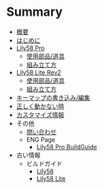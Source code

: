 # Summary

* [概要](README.md)
* [はじめに](start.md)
* [Lily58 Pro](Lily58_Pro.md)
    * [使用部品/道具](Lily58_Pro_Parts.md)
    * [組み立て方](Lily58_Pro_BG.md)
* [Lily58 Lite Rev2](Lily58_Lite_Rev2.md)
    * [使用部品/道具](Lily58_Lite_Rev2_Parts.md)
    * [組み立て方](Lily58_Lite_Rev2_BG.md)
* [キーマップの書き込み/編集](firmware.md)
* [正しく動かない時](help.md)
* [カスタマイズ情報](customize.md)
* その他
    * [問い合わせ](contact.md)
    * ENG Page
        * [Lily58 Pro BuildGuide](Lily58_Pro_BG_ENG.md)
* 古い情報
    * ビルドガイド
        * [Lily58](Lily58_BG.md)
        * [Lily58 Lite](Lily58_Lite_BG.md)

